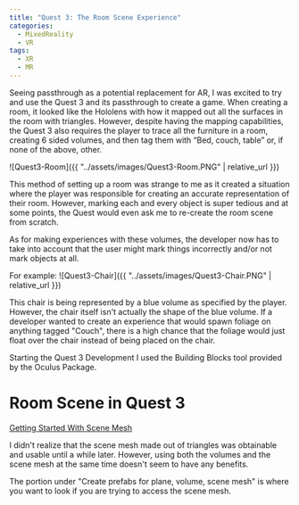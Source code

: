 ```yaml
---
title: "Quest 3: The Room Scene Experience"
categories:
  - MixedReality
  - VR
tags:
  - XR
  - MR
---
```


Seeing passthrough as a potential replacement for AR, I was excited to try and use the Quest 3 and its passthrough to create a game. When creating a room, it looked like the Hololens with how it mapped out all the surfaces in the room with triangles. However, despite having the mapping capabilities, the Quest 3 also requires the player to trace all the furniture in a room, creating 6 sided volumes, and then tag them with “Bed, couch, table” or, if none of the above, other.

![Quest3-Room]({{ "../assets/images/Quest3-Room.PNG" | relative_url }})

This method of setting up a room was strange to me as it created a situation where the player was responsible for creating an accurate representation of their room. However, marking each and every object is super tedious and at some points, the Quest would even ask me to re-create the room scene from scratch.

As for making experiences with these volumes, the developer now has to take into account that the user might mark things incorrectly and/or not mark objects at all.

For example:
![Quest3-Chair]({{ "../assets/images/Quest3-Chair.PNG" | relative_url }})

This chair is being represented by a blue volume as specified by the player. However, the chair itself isn't actually the shape of the blue volume. If a developer wanted to create an experience that would spawn foliage on anything tagged "Couch", there is a high chance that the foliage would just float over the chair instead of being placed on the chair.

Starting the Quest 3 Development I used the Building Blocks tool provided by the Oculus Package.


# Room Scene in Quest 3
[Getting Started With Scene Mesh](https://developer.oculus.com/documentation/unity/unity-scene-mesh/)

I didn't realize that the scene mesh made out of triangles was obtainable and usable until a while later. However, using both the volumes and the scene mesh at the same time doesn't seem to have any benefits.

The portion under "Create prefabs for plane, volume, scene mesh" is where you want to look if you are trying to access the scene mesh.



